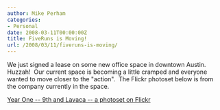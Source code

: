 ```yaml
---
author: Mike Perham
categories:
- Personal
date: 2008-03-11T00:00:00Z
title: FiveRuns is Moving!
url: /2008/03/11/fiveruns-is-moving/
---
```


We just signed a lease on some new office space in downtown Austin.  Huzzah!  Our current space is becoming a little cramped and everyone wanted to move closer to the "action".  The Flickr photoset below is from the company currently in the space.

[Year One -- 9th and Lavaca -- a photoset on Flickr][1]

 [1]: http://www.flickr.com/photos/redflystudio/sets/72157604083365403/?page=3
